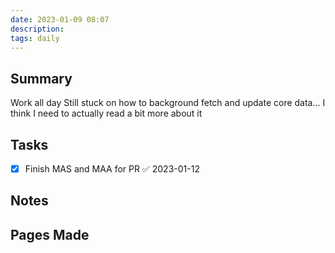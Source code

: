 ```yaml
---
date: 2023-01-09 08:07
description: 
tags: daily
---
```


## Summary

Work all day
Still stuck on how to background fetch and update core data... I think I need to actually read a bit more about it  

## Tasks

- [x] Finish MAS and MAA for PR ✅ 2023-01-12

## Notes

## Pages Made